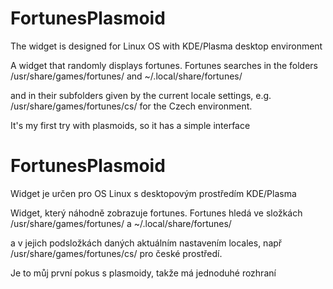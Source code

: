 # FortunesPlasmoid

The widget is designed for Linux OS with KDE/Plasma desktop environment

A widget that randomly displays fortunes.
Fortunes searches in the folders 
/usr/share/games/fortunes/ and 
~/.local/share/fortunes/ 

and in their subfolders given by the current locale settings, 
e.g. /usr/share/games/fortunes/cs/ for the Czech environment.

It's my first try with plasmoids, so it has a simple interface

# FortunesPlasmoid

Widget je určen pro OS Linux s desktopovým prostředím KDE/Plasma

Widget, který náhodně zobrazuje fortunes.
Fortunes hledá ve složkách
/usr/share/games/fortunes/ a 
~/.local/share/fortunes/ 

a v jejich podsložkách daných aktuálním nastavením locales, 
např /usr/share/games/fortunes/cs/ pro české prostředí.

Je to můj první pokus s plasmoidy, takže má jednoduhé rozhraní

